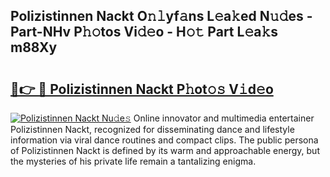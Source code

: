 ## Polizistinnen Nackt O𝚗𝚕yf𝚊ns L𝚎a𝚔ed N𝚞𝚍es - Part-NHv P𝚑𝚘tos Vi𝚍𝚎o - H𝚘𝚝 Part L𝚎a𝚔s m88Xy

# <h2><a href="http://kf1wc0.oniu.top/?m=Polizistinnen+Nackt">🔗👉 🔴 Polizistinnen Nackt P𝚑ot𝚘𝚜 V𝚒d𝚎o</a></h2>

[![Polizistinnen Nackt Nu𝚍e𝚜](https://i.imgur.com/0qMVB7G.gif)](http://kf1wc0.oniu.top/?m=Polizistinnen+Nackt)
Online innovator and multimedia entertainer Polizistinnen Nackt, recognized for disseminating dance and lifestyle information via viral dance routines and compact clips. The public persona of Polizistinnen Nackt is defined by its warm and approachable energy, but the mysteries of his private life remain a tantalizing enigma.  
